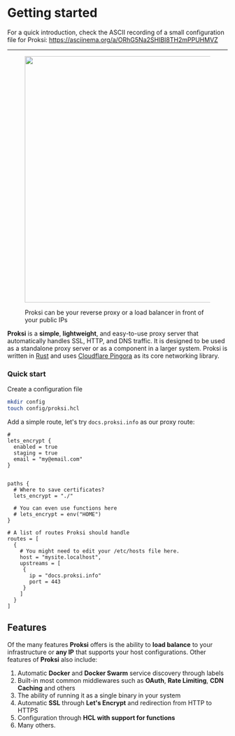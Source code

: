 # Getting started

For a quick introduction, check the ASCII recording of a small configuration file for Proksi: https://asciinema.org/a/ORhG5Na2SHIBI8TH2mPPUHMVZ

<!-- [![asciicast](https://asciinema.org/a/ORhG5Na2SHIBI8TH2mPPUHMVZ.svg)](https://asciinema.org/a/ORhG5Na2SHIBI8TH2mPPUHMVZ) -->

***



<div data-full-width="true">

<figure><picture><source srcset="/assets/simple-flow-white-2.png" media="(prefers-color-scheme: dark)"><img src="/assets/simple-flow-white-2-light.png" alt="" width="563"></picture><figcaption><p>Proksi can be your reverse proxy or a load balancer in front of your public IPs</p></figcaption></figure>

</div>

**Proksi** is a **simple**, **lightweight**, and easy-to-use proxy server that automatically handles SSL, HTTP, and DNS traffic. It is designed to be used as a standalone proxy server or as a component in a larger system. Proksi is written in [Rust](https://www.rust-lang.org/) and uses [Cloudflare Pingora](https://blog.cloudflare.com/pingora-open-source) as its core networking library.



### Quick start

Create a configuration file

```bash
mkdir config
touch config/proksi.hcl
```

Add a simple route, let's try `docs.proksi.info` as our proxy route:

```hcl
#
lets_encrypt {
  enabled = true
  staging = true
  email = "my@email.com"
}


paths {
  # Where to save certificates?
  lets_encrypt = "./"

  # You can even use functions here
  # lets_encrypt = env("HOME")
}

# A list of routes Proksi should handle
routes = [
  {
    # You might need to edit your /etc/hosts file here.
    host = "mysite.localhost",
    upstreams = [
     {
       ip = "docs.proksi.info"
       port = 443
     }
    ]
  }
]
```



## Features

Of the many features **Proksi** offers is the ability to **load balance** to your infrastructure or **any IP** that supports your host configurations. Other features of **Proksi** also include:

1. Automatic **Docker** and **Docker Swarm** service discovery through labels
2. Built-in most common middlewares such as **OAuth**, **Rate Limiting**, **CDN** **Caching** and others
3. The ability of running it as a single binary in your system
4. Automatic **SSL** through **Let's Encrypt** and redirection from HTTP to HTTPS
5. Configuration through **HCL with support for functions**&#x20;
6. Many others.
